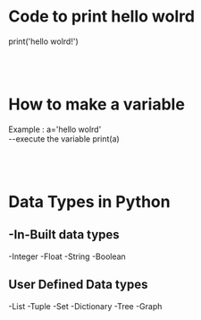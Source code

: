 <h1>Code to print hello wolrd</h1>
<p>print('hello wolrd!')</p><br><br>

<h1>How to make a variable</h1>
<p> Example :  a='hello wolrd'<br>--execute the variable print(a)</p><br><br>

<h1>Data Types in Python</h1>
<h2>-In-Built data types</h2>
-Integer
-Float
-String
-Boolean
<h2>User Defined Data types</h2>
-List
-Tuple
-Set
-Dictionary
-Tree
-Graph
